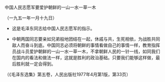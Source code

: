 中国人民志愿军要爱护朝鲜的一山一水一草一木

（一九五一年一月十九日）

* 这是毛泽东同志给中国人民志愿军的指示。



- 中朝两国同志要亲如兄弟般地团结在一起，休戚与共，生死相依，为战胜共同敌人而奋斗到底。中国同志必须将朝鲜的事情看做自己的事情一样，教育指挥员战斗员爱护朝鲜的一山一水一草一木，不拿朝鲜人民的一针一线，如同我们在国内的看法和做法一样，这就是胜利的政治基础。只要我们能够这样做，最后胜利就一定会得到。


（《毛泽东选集》第五卷，人民出版社1977年4月第1版，第33页）



